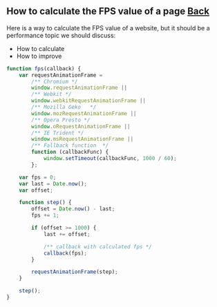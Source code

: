 ## How to calculate the FPS value of a page [Back](./../qa.md)

Here is a way to calculate the FPS value of a website, but it should be a performance topic we should discuss:

- How to calculate
- How to improve

```js
function fps(callback) {
    var requestAnimationFrame =    
        /** Chromium */
        window.requestAnimationFrame ||
        /** Webkit */
        window.webkitRequestAnimationFrame ||
        /** Mozilla Geko   */
        window.mozRequestAnimationFrame ||
        /** Opera Presto */
        window.oRequestAnimationFrame ||
        /** IE Trident */
        window.msRequestAnimationFrame ||
        /** Fallback function  */
        function (callbackFunc) {
            window.setTimeout(callbackFunc, 1000 / 60);   
        };

    var fps = 0;
    var last = Date.now();
    var offset;

    function step() {
        offset = Date.now() - last;
        fps += 1;

        if (offset >= 1000) {
            last += offset;

            /** callback with calculated fps */
            callback(fps);
        }

        requestAnimationFrame(step);
    }

    step();
}
```
